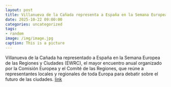 ```yaml
---
layout: post
title: Villanueva de la Cañada representa a España en la Semana Europea de las Regiones y Ciudades
date: 2025-10-22 09:00:00
categories: uncategorized
tags:
- random
image: /img/image.jpg
caption: This is a picture
---
```

Villanueva de la Cañada ha representado a España en la Semana Europea de las Regiones y Ciudades (EWRC), el mayor encuentro anual organizado por la Comisión Europea y el Comité de las Regiones, que reúne a representantes locales y regionales de toda Europa para debatir sobre el futuro de las ciudades.  [link](https://www.ayto-villacanada.es/noticias/villanueva-de-la-canada-representa-a-espana-en-la-semana-europea-de-las-regiones-y-ciudades-en-bruselas/)
